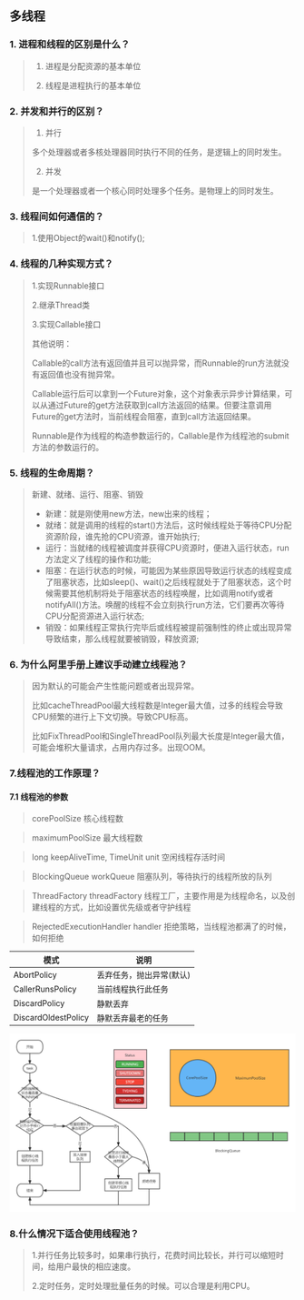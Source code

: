 ## 多线程

### 1. 进程和线程的区别是什么？

> 1. 进程是分配资源的基本单位
>
> 2. 线程是进程执行的基本单位

### 2. 并发和并行的区别？

> 1. 并行
>
> 多个处理器或者多核处理器同时执行不同的任务，是逻辑上的同时发生。
>
> 2. 并发
>
> 是一个处理器或者一个核心同时处理多个任务。是物理上的同时发生。

### 3. 线程间如何通信的？

> 1.使用Object的wait()和notify();

### 4. 线程的几种实现方式？

> 1.实现Runnable接口
>
> 2.继承Thread类
>
> 3.实现Callable接口
>
> 其他说明：
>
> Callable的call方法有返回值并且可以抛异常，而Runnable的run方法就没有返回值也没有抛异常。
>
> Callable运行后可以拿到一个Future对象，这个对象表示异步计算结果，可以从通过Future的get方法获取到call方法返回的结果。但要注意调用Future的get方法时，当前线程会阻塞，直到call方法返回结果。
>
> Runnable是作为线程的构造参数运行的，Callable是作为线程池的submit方法的参数运行的。

### 5. 线程的生命周期？

> 新建、就绪、运行、阻塞、销毁
>
> - 新建：就是刚使用new方法，new出来的线程；
> - 就绪：就是调用的线程的start()方法后，这时候线程处于等待CPU分配资源阶段，谁先抢的CPU资源，谁开始执行;
> - 运行：当就绪的线程被调度并获得CPU资源时，便进入运行状态，run方法定义了线程的操作和功能;
> - 阻塞：在运行状态的时候，可能因为某些原因导致运行状态的线程变成了阻塞状态，比如sleep()、wait()之后线程就处于了阻塞状态，这个时候需要其他机制将处于阻塞状态的线程唤醒，比如调用notify或者notifyAll()方法。唤醒的线程不会立刻执行run方法，它们要再次等待CPU分配资源进入运行状态;
> - 销毁：如果线程正常执行完毕后或线程被提前强制性的终止或出现异常导致结束，那么线程就要被销毁，释放资源;

### 6. 为什么阿里手册上建议手动建立线程池？

> 因为默认的可能会产生性能问题或者出现异常。
>
> 比如cacheThreadPool最大线程数是Integer最大值，过多的线程会导致CPU频繁的进行上下文切换。导致CPU标高。
>
> 比如FixThreadPool和SingleThreadPool队列最大长度是Integer最大值，可能会堆积大量请求，占用内存过多。出现OOM。

### 7.线程池的工作原理？

#### 7.1 线程池的参数

> corePoolSize 核心线程数

> maximumPoolSize 最大线程数

> long keepAliveTime, TimeUnit unit 空闲线程存活时间

> BlockingQueue<Runnable> workQueue 阻塞队列，等待执行的线程所放的队列

> ThreadFactory threadFactory 线程工厂，主要作用是为线程命名，以及创建线程的方式，比如设置优先级或者守护线程

> RejectedExecutionHandler handler 拒绝策略，当线程池都满了的时候，如何拒绝

| 模式                | 说明                     |
| ------------------- | ------------------------ |
| AbortPolicy         | 丢弃任务，抛出异常(默认) |
| CallerRunsPolicy    | 当前线程执行此任务       |
| DiscardPolicy       | 静默丢弃                 |
| DiscardOldestPolicy | 静默丢弃最老的任务       |

![线程池](ThreadPool/线程池.png)



### 8.什么情况下适合使用线程池？

> 1.并行任务比较多时，如果串行执行，花费时间比较长，并行可以缩短时间，给用户最快的相应速度。
>
> 2.定时任务，定时处理批量任务的时候。可以合理是利用CPU。